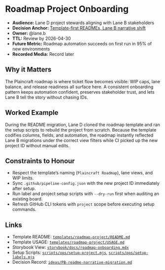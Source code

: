 # Roadmap Project Onboarding

- **Audience:** Lane D project stewards aligning with Lane B stakeholders
- **Decision Anchor:** [Template-first READMEs, Lane B narrative shift](../../templates/ideas/decision.md)
- **Owner:** @lane.b
- **TTL:** Review by 2026-04-30
- **Future Metric:** Roadmap automation succeeds on first run in 95% of new environments
- **Recorded Media:** Record later

## Why it Matters

The Plaincraft roadmap is where ticket flow becomes visible: WIP caps, lane balance, and release readiness all surface here. A consistent onboarding pattern keeps automation confident, preserves stakeholder trust, and lets Lane B tell the story without chasing IDs.

## Worked Example

During the README migration, Lane D cloned the roadmap template and ran the setup scripts to rebuild the project from scratch. Because the template codifies columns, fields, and automation, the roadmap instantly reflected Lane B migrations under the correct view filters while CI picked up the new project ID without manual edits.

## Constraints to Honour

- Respect the template’s naming (`Plaincraft Roadmap`), lane views, and WIP limits.
- Sync `.github/pipeline-config.json` with the new project ID immediately after setup.
- Run label and project setup scripts with `--dry-run` first when auditing an existing board.
- Refresh GitHub CLI tokens with `project` scope before executing setup commands.

## Links

- Template README: [`templates/roadmap-project/README.md`](../../templates/roadmap-project/README.md)
- Template USAGE: [`templates/roadmap-project/USAGE.md`](../../templates/roadmap-project/USAGE.md)
- Storybook View: [`storybook/docs/roadmap-onboarding.mdx`](../../storybook/docs/roadmap-onboarding.mdx)
- Setup Scripts: [`scripts/ops/setup-project.mjs`](../../scripts/ops/setup-project.mjs), [`scripts/ops/setup-labels.mjs`](../../scripts/ops/setup-labels.mjs)
- Decision Record: [`ideas/PB-readme-narrative-migration.md`](../../ideas/PB-readme-narrative-migration.md)
